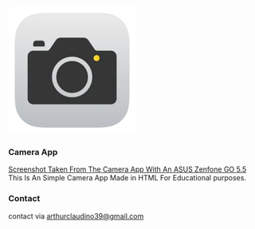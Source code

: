 ![Camera Logo](icon.png)
### Camera App
[Screenshot Taken From The Camera App With An ASUS Zenfone GO 5.5](Screenshot_2024-06-22-14-28-07.jpg)
This Is An Simple Camera App Made in HTML
For Educational purposes.
### Contact 
contact via arthurclaudino39@gmail.com
